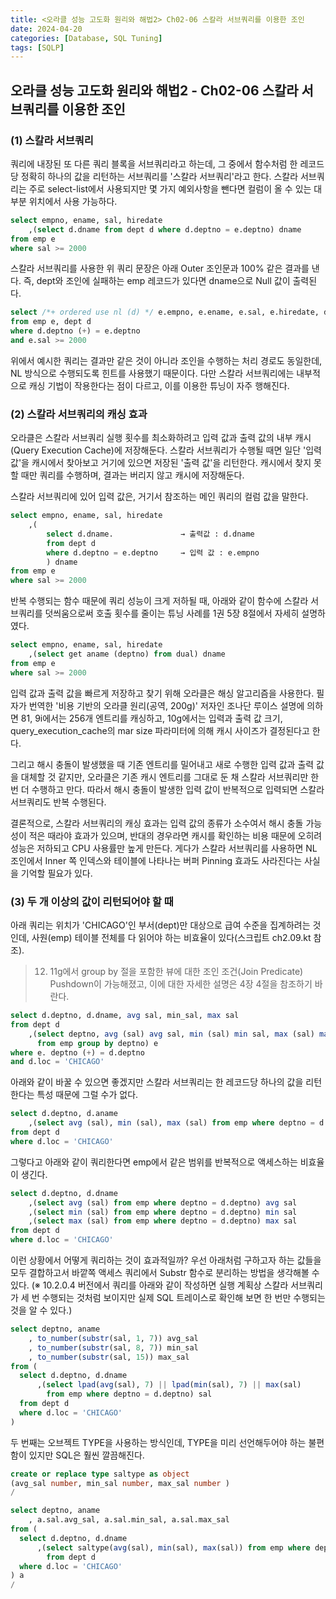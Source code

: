 ```yaml
---
title: <오라클 성능 고도화 원리와 해법2> Ch02-06 스칼라 서브쿼리를 이용한 조인
date: 2024-04-20
categories: [Database, SQL Tuning]
tags: [SQLP]
---
```


## 오라클 성능 고도화 원리와 해법2 - Ch02-06 스칼라 서브쿼리를 이용한 조인

### (1) 스칼라 서브쿼리

쿼리에 내장된 또 다른 쿼리 블록을 서브쿼리라고 하는데, 그 중에서 함수처럼 한 레코드당 정확히 하나의 값을 리턴하는 서브쿼리를 '스칼라 서브쿼리'라고 한다. 스칼라 서브쿼리는 주로 select-list에서 사용되지만 몇 가지 예외사항을 뺀다면 컬럼이 올 수 있는 대부분 위치에서 사용 가능하다.

```sql
select empno, ename, sal, hiredate
    ,(select d.dname from dept d where d.deptno = e.deptno) dname
from emp e
where sal >= 2000
```

스칼라 서브쿼리를 사용한 위 쿼리 문장은 아래 Outer 조인문과 100% 같은 결과를 낸다. 즉, dept와 조인에 실패하는 emp 레코드가 있다면 dname으로 Null 값이 출력된다.

```sql
select /*+ ordered use nl (d) */ e.empno, e.ename, e.sal, e.hiredate, d.dname
from emp e, dept d
where d.deptno (+) = e.deptno
and e.sal >= 2000
```

위에서 예시한 쿼리는 결과만 같은 것이 아니라 조인을 수행하는 처리 경로도 동일한데, NL 방식으로 수행되도록 힌트를 사용했기 때문이다. 다만 스칼라 서브쿼리에는 내부적으로 캐싱 기법이 작용한다는 점이 다르고, 이를 이용한 튜닝이 자주 행해진다.

### (2) 스칼라 서브쿼리의 캐싱 효과

오라클은 스칼라 서브쿼리 실행 횟수를 최소화하려고 입력 값과 출력 값의 내부 캐시(Query Execution Cache)에 저장해둔다. 스칼라 서브쿼리가 수행될 때면 일단 '입력 값'을 캐시에서 찾아보고 거기에 있으면 저장된 '출력 값'을 리턴한다. 캐시에서 찾지 못할 때만 쿼리를 수행하며, 결과는 버리지 않고 캐시에 저장해둔다.

스칼라 서브쿼리에 있어 입력 값은, 거기서 참조하는 메인 쿼리의 컬럼 값을 말한다.

```sql
select empno, ename, sal, hiredate
    ,(
        select d.dname.               → 출력값 : d.dname
        from dept d
        where d.deptno = e.deptno     → 입력 값 : e.empno
        ) dname
from emp e
where sal >= 2000
```

반복 수행되는 함수 때문에 쿼리 성능이 크게 저하될 때, 아래와 같이 함수에 스칼라 서브쿼리를 덧씌움으로써 호출 횟수를 줄이는 튜닝 사례를 1권 5장 8절에서 자세히 설명하였다.

```sql
select empno, ename, sal, hiredate
    ,(select get aname (deptno) from dual) dname
from emp e
where sal >= 2000
```

입력 값과 출력 값을 빠르게 저장하고 찾기 위해 오라클은 해싱 알고리즘을 사용한다. 필자가 번역한 '비용 기반의 오라클 원리(공역, 200g)' 저자인 조나단 루이스 설명에 의하면 81, 9i에서는 256개 엔트리를 캐싱하고, 10g에서는 입력과 출력 값 크기, query_execution_cache의 mar size 파라미터에 의해 캐시 사이즈가 결정된다고 한다.

그리고 해시 충돌이 발생했을 때 기존 엔트리를 밀어내고 새로 수행한 입력 값과 출력 값을 대체할 것 같지만, 오라클은 기존 캐시 엔트리를 그대로 둔 채 스칼라 서브쿼리만 한 번 더 수행하고 만다. 따라서 해시 충돌이 발생한 입력 값이 반복적으로 입력되면 스칼라 서브쿼리도 반복 수행된다.

결론적으로, 스칼라 서브쿼리의 캐싱 효과는 입력 값의 종류가 소수여서 해시 충돌 가능성이 적은 때라야 효과가 있으며, 반대의 경우라면 캐시를 확인하는 비용 때문에 오히려 성능은 저하되고 CPU 사용률만 높게 만든다. 게다가 스칼라 서브쿼리를 사용하면 NL 조인에서 Inner 쪽 인덱스와 테이블에 나타나는 버퍼 Pinning 효과도 사라진다는 사실을 기억할 필요가 있다.

### (3) 두 개 이상의 값이 리턴되어야 할 때

아래 쿼리는 위치가 'CHICAGO'인 부서(dept)만 대상으로 급여 수준을 집계하려는 것인데, 사원(emp) 테이블 전체를 다 읽어야 하는 비효율이 있다(스크립트 ch2.09.kt 참조).

> 12. 11g에서 group by 절을 포함한 뷰에 대한 조인 조건(Join Predicate) Pushdown이 가능해졌고, 이에 대한 자세한 설명은 4장 4절을 참조하기 바란다.

```sql
select d.deptno, d.dname, avg sal, min_sal, max sal
from dept d
    ,(select deptno, avg (sal) avg sal, min (sal) min sal, max (sal) max sal
      from emp group by deptno) e
where e. deptno (+) = d.deptno
and d.loc = 'CHICAGO'
```

아래와 같이 바꿀 수 있으면 좋겠지만 스칼라 서브쿼리는 한 레코드당 하나의 값을 리턴한다는 특성 때문에 그럴 수가 없다.

```sql
select d.deptno, d.aname
    ,(select avg (sal), min (sal), max (sal) from emp where deptno = d.deptno)
from dept d
where d.loc = 'CHICAGO'
```

그렇다고 아래와 같이 쿼리한다면 emp에서 같은 범위를 반복적으로 액세스하는 비효율이 생긴다.

```sql
select d.deptno, d.dname
    ,(select avg (sal) from emp where deptno = d.deptno) avg sal
    ,(select min (sal) from emp where deptno = d.deptno) min sal
    ,(select max (sal) from emp where deptno = d.deptno) max sal
from dept d
where d.loc = 'CHICAGO'
```

이런 상황에서 어떻게 쿼리하는 것이 효과적일까? 우선 아래처럼 구하고자 하는 값들을 모두 결합하고서 바깥쪽 액세스 쿼리에서 Substr 함수로 분리하는 방법을 생각해볼 수 있다. (※ 10.2.0.4 버전에서 쿼리를 아래와 같이 작성하면 실행 계획상 스칼라 서브쿼리가 세 번 수행되는 것처럼 보이지만 실제 SQL 트레이스로 확인해 보면 한 번만 수행되는 것을 알 수 있다.)

```sql
select deptno, aname
    , to_number(substr(sal, 1, 7)) avg_sal
    , to_number(substr(sal, 8, 7)) min_sal
    , to_number(substr(sal, 15)) max_sal
from (
  select d.deptno, d.dname
      ,(select lpad(avg(sal), 7) || lpad(min(sal), 7) || max(sal)
        from emp where deptno = d.deptno) sal
  from dept d
  where d.loc = 'CHICAGO'
)
```

두 번째는 오브젝트 TYPE을 사용하는 방식인데, TYPE을 미리 선언해두어야 하는 불편함이 있지만 SQL은 훨씬 깔끔해진다.

```sql
create or replace type saltype as object
(avg_sal number, min_sal number, max_sal number )
/

select deptno, aname
    , a.sal.avg_sal, a.sal.min_sal, a.sal.max_sal
from (
  select d.deptno, d.dname
      ,(select saltype(avg(sal), min(sal), max(sal)) from emp where deptno = d.deptno) sal
        from dept d
  where d.loc = 'CHICAGO'
) a
/
```
